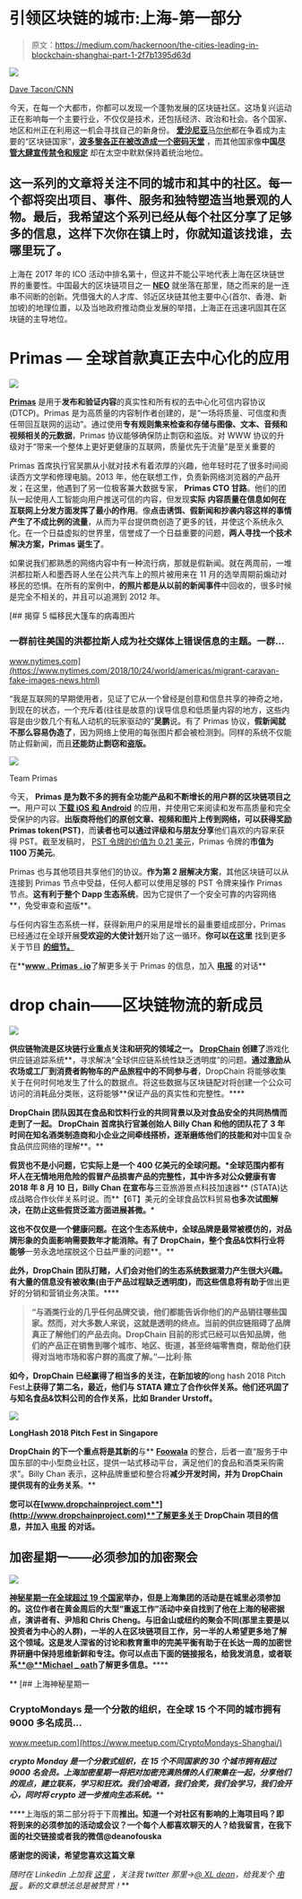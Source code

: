 # 引领区块链的城市:上海-第一部分

> 原文：<https://medium.com/hackernoon/the-cities-leading-in-blockchain-shanghai-part-1-2f7b1395d63d>

![](img/2160a5059e4bcbe65bf17c9d1fa6ab4f.png)

[Dave Tacon/CNN](https://edition.cnn.com/travel/article/shanghai-future-trip-that-changed-my-life/index.html)

今天，在每一个大都市，你都可以发现一个蓬勃发展的区块链社区。这场复兴运动正在影响每一个主要行业，不仅仅是技术，还包括经济、政治和社会。各个国家、地区和州正在利用这一机会寻找自己的新身份。 [**爱沙尼亚**马尔他](https://cointelegraph.com/news/race-towards-the-first-crypto-country-in-the-world)都在争着成为主要的“区块链国家”，[**波多黎各正在被改造成一个密码天堂**](https://www.abc.net.au/news/2018-07-24/bitcoin-billionaire-brock-pierce-wants-to-transform-puerto-rico/10013026) ，而其他国家像**中国**[**尽管大肆宣传禁令和规定**](https://hackernoon.com/navigating-crypto-regulation-china-fbae88697a21) 却在太空中默默保持着统治地位。

## 这一系列的文章将关注不同的城市和其中的社区。每一个都将突出项目、事件、服务和独特塑造当地景观的人物。最后，我希望这个系列已经从每个社区分享了足够多的信息，这样下次你在镇上时，你就知道该找谁，去哪里玩了。

上海在 2017 年的 ICO 活动中排名第十，但这并不能公平地代表上海在区块链世界的重要性。中国最大的区块链项目之一 [**NEO**](https://neo.org) 就坐落在那里，随之而来的是一连串不间断的创新。凭借强大的人才库、邻近区块链其他主要中心(首尔、香港、新加坡)的地理位置，以及当地政府推动商业发展的举措，上海正在迅速巩固其在区块链的主导地位。

# Primas — **全球首款真正去中心化的应用**

![](img/04a1319020a448d7f3e105e4a0b70992.png)

[**Primas**](https://primas.io) 是用于**发布和验证内容**的真实性和所有权的去中心化可信内容协议(DTCP)。Primas 是为高质量的内容制作者创建的，是“一场将质量、可信度和责任带回互联网的运动”。通过使用**专有规则集来检查和存储与图像、文本、音频和视频相关的元数据**，Primas 协议能够确保防止剽窃和盗版。对 WWW 协议的升级对于“带来一个整体上更好更健康的互联网，质量优先于流量”是至关重要的

Primas 首席执行官吴鹏从小就对技术有着浓厚的兴趣，他年轻时花了很多时间阅读西方文学和修理电脑。2013 年，他在联想工作，负责新网络浏览器的产品开发；在这里，他遇到了另一位极客兼大数据专家， **Primas CTO 甘路**。他们的团队一起使用人工智能向用户推送可信的内容，但发现**实际** **内容质量在信息如何在互联网上分发方面发挥了最小的作用**。像**点击诱饵、假新闻和抄袭内容这样的事情产生了不成比例的流量**，从而为平台提供商创造了更多的钱，并使这个系统永久化。在一个日益虚拟的世界里，信誉成了一个日益重要的问题，**两人寻找一个技术解决方案，Primas 诞生了**。

如果说我们都熟悉的网络内容中有一种流行病，那就是假新闻。就在两周前，一堆洪都拉斯人和墨西哥人坐在公共汽车上的照片被用来在 11 月的选举周期前煽动对移民的恐惧。在所有的案例中，**的照片都是从以前的新闻事件**中回收的，很多时候是完全不相关的，并且可以追溯到 2012 年。

[](https://www.nytimes.com/2018/10/24/world/americas/migrant-caravan-fake-images-news.html) [## 揭穿 5 幅移民大篷车的病毒图片

### 一群前往美国的洪都拉斯人成为社交媒体上错误信息的主题。一群…

www.nytimes.com](https://www.nytimes.com/2018/10/24/world/americas/migrant-caravan-fake-images-news.html) 

“我是互联网的早期使用者，见证了它从一个曾经是创意和信息共享的神奇之地，到现在的状态，一个充斥着(往往是故意的)误导信息和低质量内容的地方，这些内容是由少数几个有私人动机的玩家驱动的”**吴鹏**说。有了 Primas 协议，**假新闻就不那么容易伪造了**，因为网络上使用的每张图片都会被检测到。同样的系统不仅能防止假新闻，而且**还能防止剽窃和盗版。**

![](img/b141b125c7ba48d539fbd8cf579ad105.png)

Team Primas

今天， **Primas 是为数不多的拥有全功能产品和不断增长的用户群的区块链项目之一**。用户可以 [**下载 iOS 和 Android**](http://primas.io/product) 的应用，并使用它来阅读和发布高质量和完全受保护的内容。**出版商将他们的原创文章、视频和图片上传到网络，可以获得奖励 Primas token(PST)**，而**读者也可以通过评级和与朋友分享**他们喜欢的内容来获得 PST。截至发稿时， [PST 令牌的价值为 0.21 美元](https://coinmarketcap.com/currencies/primas/)，Primas 令牌的**市值为 1100 万美元**。

Primas 也与其他项目共享他们的协议。**作为第 2 层解决方案**，其他区块链可以从连接到 Primas 节点中受益，任何人都可以使用足够的 PST 令牌来操作 Primas 节点。**这有利于整个 Dapp 生态系统**，因为它提供了一个安全可靠的内容网络**，免受审查和盗版**。

与任何内容生态系统一样，获得新用户的采用是增长的最重要组成部分，Primas 已经通过在全球开展**受欢迎的大使计划**开始了这一循环。**你可以在这里** 找到更多关于节目 [**的细节。**](/@Primas_Official/primas-ambassador-program-a297ea0a5dc)

在**[**www . Primas . io**](http://www.primas.io)了解更多关于 Primas 的信息，加入 [**电报**](https://t.me/primas_official) 的对话**

# **drop chain——区块链物流的新成员**

**![](img/2b163c88c57f4d83ca024d49976115d3.png)**

**供应链物流是区块链行业重点关注和研究的领域之一。 [**DropChain**](http://dropchainproject.com) 创建了**游戏化供应链追踪系统**，寻求解决“全球供应链系统性缺乏透明度”的问题。**通过激励从农场或工厂到消费者购物车的产品旅程中的不同参与者**，DropChain 将能够收集关于在何时何地发生了什么的数据点。将这些数据与区块链配对将创建一个公众可访问的消耗品分类账，这将能够**保证产品的真实性和完整性。****

**DropChain 团队因其在食品和饮料行业的共同背景以及对食品安全的共同热情而走到了一起。 **DropChain 首席执行官兼创始人 Billy Chan** 和他的团队花了 3 年时间在知名酒类制造商和小企业之间牵线搭桥，逐渐磨练他们的技能和对**中国复杂食品供应网络的理解**。**

**假货也不是小问题，它实际上是一个 400 亿美元的全球问题。*全球范围内都有坏人在无情地用危险的假冒产品损害产品的完整性，其中许多对公众健康有害 2018 年 8 月 10 日，Billy Chan 在宣布与**三亚旅游景点科技加速器** (STATA)达成战略合作伙伴关系时说。而**【6T】美元的全球食品饮料贸易**也多次试图解决，在防止这些假货泛滥方面进展甚微。***

**这也不仅仅是一个健康问题。在这个生态系统中，全球品牌是最常被模仿的，对品牌形象的负面影响需要数年才能消除。有了 DropChain，整个食品&饮料行业将能够**一劳永逸地摆脱这个日益严重的问题**。**

**此外，DropChain 团队打赌，人们会对他们的生态系统数据潜力产生很大兴趣。有大量的信息没有被收集(由于产品过程缺乏透明度)，而这些信息将有助于**做出更好的分销和营销业务决策。****

> **“与酒类行业的几乎任何品牌交谈，他们都能告诉你他们的产品销往哪些国家。然而，对大多数人来说，这就是透明的终点。当前的供应链阻碍了品牌真正了解他们的产品去向。DropChain 目前的形式已经可以告知品牌，他们的产品正在销售到哪个城市、地区、街道，甚至终端零售商，帮助他们获得对当地市场和客户群的高度了解。”—比利·陈**

**如今，DropChain 已经赢得了相当多的关注，在新加坡的**long hash 2018 Pitch Fest**上获得了第二名，最近，他们与 STATA 建立了合作伙伴关系。他们还巩固了与知名食品&饮料公司的合作关系，比如 Brander Urstoff。**

**![](img/8d28efb85fa9b3cfb130e48df9e10a3e.png)**

****LongHash 2018 Pitch Fest in Singapore****

**DropChain 的下一个重点将是其新的**与** [**Foowala**](http://www.foowala.com) 的整合，后者一直“服务于中国东部的中小型商业社区，提供一站式移动平台，满足他们的食品和酒类采购需求”。Billy Chan 表示，这种品牌重塑和整合将**减少开发时间，并为 DropChain 提供现有的业务关系**。**

**您可以在[**www.dropchainproject.com**](http://www.dropchainproject.com)**了解更多关于 DropChain 项目的信息，并加入 [**电报**](http://t.me/DropChain) 的对话。****

## ****加密星期一——必须参加的加密聚会****

****![](img/26f193c44c20de50d9e4f04e06563bc9.png)****

****[**神秘星期一**在全球超过 19 个国家](/crypto-oracle/why-we-started-crypto-mondays-8e492d0181f6)举办，但是上海集团的活动是在城里必须参加的**。这位作者在黄金周后的大型“重返工作”活动中亲自找到了他在上海的秘密据点，演讲者有、尹旭和 Chris Cheng。与旧金山或纽约的聚会不同(那里主要是以投资者为中心的人群)，一半的人在区块链项目工作，另一半的人希望更多地了解这个领域。这是**发人深省的讨论和教育重申的完美平衡**有助于在长达一周的加密世界研磨中保持思维新鲜和专注。你可以点击下面的链接报名，给我发消息，或者联系[**@**Michael _ oath](https://twitter.com/michael_oath)了解更多信息。******

**[](https://www.meetup.com/CryptoMondays-Shanghai/) [## 上海神秘星期一

### CryptoMondays 是一个分散的组织，在全球 15 个不同的城市拥有 9000 多名成员…

www.meetup.com](https://www.meetup.com/CryptoMondays-Shanghai/) 

***crypto Monday 是一个分散式组织，在 15 个不同国家的 30 个城市拥有超过 9000 名会员。上海加密星期一将把对加密充满热情的人们聚集在一起，分享他们的观点，建立联系，学习和狂欢。我们会喝酒，我们会笑，我们会学习，我们会开心，同时将 crypto 进一步推向生态系统。***** 

****上海版的第二部分将于下周**推出。知道一个对社区有影响的上海项目吗？即将到来的必须参加的活动或会议？一个每个人都喜欢聊天的人？给我留言，在我下面的社交链接或者我的微信@deanofouska**

****感谢您的阅读，希望您喜欢这篇文章****

***随时在 Linkedin 上加我* [*这里*](https://www.linkedin.com/in/pappasdean) *，关注我 twitter 那里→*[*@ XL dean*](https://twitter.com/XLdean)*，给我发个* [*电报*](https://t.me/bobthegrownup) *。新的文章想法总是被赞赏！***